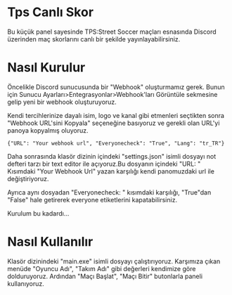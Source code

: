 # Tps Canlı Skor

Bu küçük panel sayesinde TPS:Street Soccer maçları esnasında Discord üzerinden maç skorlarını canlı bir şekilde yayınlayabilirsiniz. 

# Nasıl Kurulur

Öncelikle Discord sunucusunda bir "Webhook" oluşturmamız gerek. Bunun için Sunucu Ayarları>Entegrasyonlar>Webhook'ları Görüntüle
sekmesine gelip yeni bir webhook oluşturuyoruz. 


Kendi tercihlerinize dayalı isim, logo ve kanal gibi etmenleri seçtikten sonra "Webhook URL'sini Kopyala" seçeneğine basıyoruz ve gerekli olan URL'yi panoya kopyalmış oluyoruz. 

    {"URL": "Your webhook url", "Everyonecheck": "True", "Lang": "tr_TR"}

Daha sonrasında klasör dizinin içindeki "settings.json" isimli dosyayı not defteri tarzı bir text editor ile açıyoruz.Bu dosyanın içindeki "URL: " Kısımdaki "Your Webhook Url" yazan karşılığı kendi panomuzdaki url ile değiştiriyoruz. 

Ayrıca aynı dosyadan "Everyonecheck: " kısımdaki karşılığı, "True"dan "False" hale getirerek everyone etiketlerini kapatabilirsiniz.

Kurulum bu kadardı...

# Nasıl Kullanılır

Klasör dizinindeki "main.exe" isimli dosyayı çalıştırıyoruz. Karşımıza çıkan menüde "Oyuncu Adı", "Takım Adı" gibi değerleri kendimize göre dolduruyoruz. Ardından "Maçı Başlat", "Maçı Bitir" butonlarla paneli kullanıyoruz.
